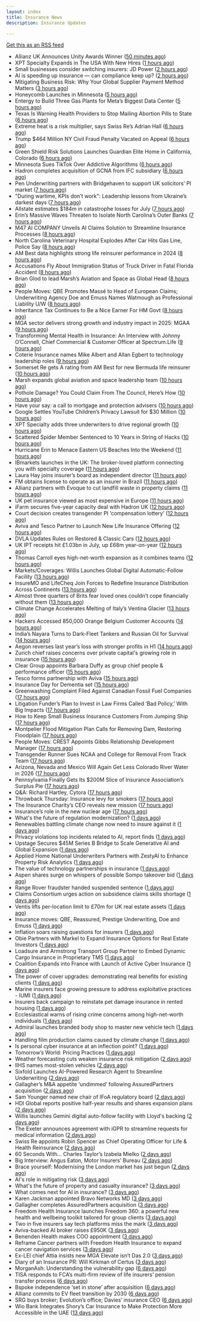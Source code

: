 ```yaml
---
layout: index
title: Insurance News
description: Insurance Updates

---
```


[Get this as an RSS feed](/insurance.rss)

<!-- news_marker starts -->
- Allianz UK Announces Unity Awards Winner ([50 minutes ago](https://insurance-edge.net/2025/08/21/allianz-uk-announces-unity-awards-winner/))
- XPT Specialty Expands in The USA With New Hires ([1 hours ago](https://insurance-edge.net/2025/08/21/xpt-specialty-expands-in-the-usa-with-new-hires/))
- Small businesses consider switching insurers: JD Power ([2 hours ago](https://www.dig-in.com/news/small-businesses-consider-switching-insurers-jd-power))
- AI is speeding up insurance — can compliance keep up? ([2 hours ago](https://www.dig-in.com/opinion/ai-is-affecting-insurance-compliance))
- Mitigating Business Risk: Why Your Global Supplier Payment Method Matters ([3 hours ago](https://insurance-edge.net/2025/08/21/mitigating-business-risk-why-your-global-supplier-payment-method-matters/))
- Honeycomb Launches in Minnesota ([5 hours ago](https://www.insurancejournal.com/news/midwest/2025/08/21/836592.htm))
- Entergy to Build Three Gas Plants for Meta’s Biggest Data Center ([5 hours ago](https://www.insurancejournal.com/news/southcentral/2025/08/21/836573.htm))
- Texas Is Warning Health Providers to Stop Mailing Abortion Pills to State ([6 hours ago](https://www.insurancejournal.com/news/southcentral/2025/08/21/836565.htm))
- Extreme heat is a risk multiplier, says Swiss Re’s Adrian Hall ([6 hours ago](https://www.reinsurancene.ws/extreme-heat-is-a-risk-multiplier-says-swiss-res-adrian-hall/))
- Trump $464 Million NY Civil Fraud Penalty Vacated on Appeal ([6 hours ago](https://www.insurancejournal.com/news/national/2025/08/21/836562.htm))
- Green Shield Risk Solutions Launches Guardian Elite Home in California, Colorado ([6 hours ago](https://www.insurancejournal.com/news/west/2025/08/21/836553.htm))
- Minnesota Sues TikTok Over Addictive Algorithms ([6 hours ago](https://www.insurancejournal.com/news/midwest/2025/08/21/836560.htm))
- Hadron completes acquisition of GCNA from IFC subsidiary ([6 hours ago](https://www.reinsurancene.ws/hadron-completes-acquisition-of-gcna-from-ifc-subsidiary/))
- Pen Underwriting partners with Bridgehaven to support UK solicitors’ PI market ([7 hours ago](https://www.reinsurancene.ws/pen-underwriting-partners-with-bridgehaven-to-support-uk-solicitors-pi-market/))
- "During wartime, KPIs don’t work": Leadership lessons from Ukraine’s darkest days ([7 hours ago](https://www.insurancebusinessmag.com/uk/news/breaking-news/during-wartime-kpis-dont-work-leadership-lessons-from-ukraines-darkest-days-547007.aspx))
- Allstate estimates $184m in catastrophe losses for July ([7 hours ago](https://www.reinsurancene.ws/allstate-estimates-184m-in-catastrophe-losses-for-july/))
- Erin’s Massive Waves Threaten to Isolate North Carolina’s Outer Banks ([7 hours ago](https://www.insurancejournal.com/news/southeast/2025/08/21/836540.htm))
- M47 AI COMPANY Unveils AI Claims Solution to Streamline Insurance Processes ([8 hours ago](https://www.insurtechinsights.com/m47-ai-company-unveils-ai-claims-solution-to-streamline-insurance-processes/))
- North Carolina Veterinary Hospital Explodes After Car Hits Gas Line, Police Say ([8 hours ago](https://www.insurancejournal.com/news/southeast/2025/08/21/836537.htm))
- AM Best data highlights strong life reinsurer performance in 2024 ([8 hours ago](https://www.reinsurancene.ws/am-best-data-highlights-strong-life-reinsurer-performance-in-2024/))
- Accusations Fly About Immigration Status of Truck Driver in Fatal Florida Accident ([8 hours ago](https://www.insurancejournal.com/news/southeast/2025/08/21/836530.htm))
- Brian Glod to lead Marsh’s Aviation and Space as Global Head ([8 hours ago](https://www.reinsurancene.ws/brian-glod-to-lead-marshs-aviation-and-space-as-global-head/))
- People Moves: QBE Promotes Massé to Head of European Claims; Underwriting Agency Doe and Emuss Names Watmough as Professional Liability U/W ([8 hours ago](https://www.insurancejournal.com/news/international/2025/08/21/836502.htm))
- Inheritance Tax Continues to Be a Nice Earner For HM Govt ([8 hours ago](https://insurance-edge.net/2025/08/21/inheritance-tax-continues-to-be-a-nice-earner-for-hm-govt/))
- MGA sector delivers strong growth and industry impact in 2025: MGAA ([9 hours ago](https://www.reinsurancene.ws/mga-sector-delivers-strong-growth-and-industry-impact-in-2025-mgaa/))
- Transforming Mental Health in Insurance: An Interview with Johnny O’Connell, Chief Commercial & Customer Officer at Spectrum.Life ([9 hours ago](https://www.insurtechinsights.com/transforming-mental-health-in-insurance-an-interview-with-johnny-oconnell-chief-commercial-customer-officer-at-spectrum-life/))
- Coterie Insurance names Mike Albert and Allan Egbert to technology leadership roles ([9 hours ago](https://www.reinsurancene.ws/coterie-insurance-names-mike-albert-and-allan-egbert-to-technology-leadership-roles/))
- Somerset Re gets A rating from AM Best for new Bermuda life reinsurer ([10 hours ago](https://www.reinsurancene.ws/somerset-re-gets-a-rating-from-am-best-for-new-bermuda-life-reinsurer/))
- Marsh expands global aviation and space leadership team ([10 hours ago](https://www.insurancebusinessmag.com/uk/news/breaking-news/marsh-expands-global-aviation-and-space-leadership-team-546974.aspx))
- Pothole Damage? You Could Claim From The Council, Here’s How ([10 hours ago](https://insurance-edge.net/2025/08/21/pothole-damage-you-could-claim-from-the-council-heres-how/))
- Have your say: a call to mortgage and protection advisers ([10 hours ago](https://ifamagazine.com/have-your-say-a-call-to-mortgage-and-protection-advisers/))
- Google Settles YouTube Children’s Privacy Lawsuit for $30 Million ([10 hours ago](https://www.insurancejournal.com/news/national/2025/08/21/836513.htm))
- XPT Specialty adds three underwriters to drive regional growth ([10 hours ago](https://www.reinsurancene.ws/xpt-specialty-adds-three-underwriters-to-drive-regional-growth/))
- Scattered Spider Member Sentenced to 10 Years in String of Hacks ([10 hours ago](https://www.insurancejournal.com/news/national/2025/08/21/836509.htm))
- Hurricane Erin to Menace Eastern US Beaches Into the Weekend ([11 hours ago](https://www.insurancejournal.com/news/east/2025/08/21/836503.htm))
- IBmarkets launches in the UK: The broker-loved platform connecting you with specialty coverage ([11 hours ago](https://www.insurancebusinessmag.com/uk/news/breaking-news/ibmarkets-launches-in-the-uk-the-brokerloved-platform-connecting-you-with-specialty-coverage-546952.aspx))
- Laura Hay joins insurer’s board as independent director ([11 hours ago](https://www.insurancebusinessmag.com/uk/news/breaking-news/laura-hay-joins-insurers-board-as-independent-director-546951.aspx))
- FM obtains license to operate as an insurer in Brazil ([11 hours ago](https://www.insurancebusinessmag.com/uk/news/breaking-news/fm-obtains-license-to-operate-as-an-insurer-in-brazil-546948.aspx))
- Allianz partners with Evoque to cut landfill waste in property claims ([11 hours ago](https://www.insurancebusinessmag.com/uk/news/claims/allianz-partners-with-evoque-to-cut-landfill-waste-in-property-claims-546947.aspx))
- UK pet insurance viewed as most expensive in Europe ([11 hours ago](https://www.postonline.co.uk/personal/7958915/uk-pet-insurance-viewed-as-most-expensive-in-europe))
- iFarm secures five-year capacity deal with Hadron UK ([12 hours ago](https://www.insurancebusinessmag.com/uk/news/breaking-news/ifarm-secures-fiveyear-capacity-deal-with-hadron-uk-546946.aspx))
- Court decision creates transgender PI ‘compensation lottery’ ([12 hours ago](https://www.postonline.co.uk/personal/7958916/court-decision-creates-transgender-pi-%E2%80%98compensation-lottery%E2%80%99))
- Aviva and Tesco Partner to Launch New Life Insurance Offering ([12 hours ago](https://www.insurtechinsights.com/aviva-and-tesco-partner-to-launch-new-life-insurance-offering/))
- DVLA Updates Rules on Restored & Classic Cars ([12 hours ago](https://insurance-edge.net/2025/08/21/dvla-updates-rules-on-restored-classic-cars/))
- UK IPT receipts hit £1.03bn in July, up £68m year-on-year ([12 hours ago](https://www.insurancebusinessmag.com/uk/news/life-insurance/uk-ipt-receipts-hit-1-03bn-in-july-up-68m-yearonyear-546942.aspx))
- Thomas Carroll eyes high-net-worth expansion as it combines teams ([12 hours ago](https://www.postonline.co.uk/broker/7958912/thomas-carroll-eyes-high-net-worth-expansion-as-it-combines-teams))
- Markets/Coverages: Willis Launches Global Digital Automatic-Follow Facility ([13 hours ago](https://www.insurancejournal.com/news/international/2025/08/21/836499.htm))
- InsureMO and LifeCheq Join Forces to Redefine Insurance Distribution Across Continents ([13 hours ago](https://www.insurtechinsights.com/insuremo-and-lifecheq-join-forces-to-redefine-insurance-distribution-across-continents/))
- Almost three quarters of Brits fear loved ones couldn’t cope financially without them ([13 hours ago](https://ifamagazine.com/almost-three-quarters-of-brits-fear-loved-ones-couldnt-cope-financially-without-them/))
- Climate Change Accelerates Melting of Italy’s Ventina Glacier ([13 hours ago](https://www.insurancejournal.com/news/international/2025/08/21/836484.htm))
- Hackers Accessed 850,000 Orange Belgium Customer Accounts ([14 hours ago](https://www.insurancejournal.com/news/international/2025/08/21/836480.htm))
- India’s Nayara Turns to Dark-Fleet Tankers and Russian Oil for Survival ([14 hours ago](https://www.insurancejournal.com/news/international/2025/08/21/836475.htm))
- Aegon reverses last year’s loss with stronger profits in H1 ([14 hours ago](https://www.insurancebusinessmag.com/uk/news/breaking-news/aegon-reverses-last-years-loss-with-stronger-profits-in-h1-546921.aspx))
- Zurich chief raises concerns over private capital's growing role in insurance ([15 hours ago](https://www.insurancebusinessmag.com/uk/news/breaking-news/zurich-chief-raises-concerns-over-private-capitals-growing-role-in-insurance-546919.aspx))
- Clear Group appoints Barbara Duffy as group chief people & performance officer ([15 hours ago](https://www.insurancebusinessmag.com/uk/news/breaking-news/clear-group-appoints-barbara-duffy-as-group-chief-people-and-performance-officer-546918.aspx))
- Tesco forms partnership with Aviva ([15 hours ago](https://www.insurancebusinessmag.com/uk/news/life-insurance/tesco-forms-partnership-with-aviva-546917.aspx))
- Insurance Day for Dementia set ([15 hours ago](https://www.insurancebusinessmag.com/uk/news/non-profits/insurance-day-for-dementia-set-546915.aspx))
- Greenwashing Complaint Filed Against Canadian Fossil Fuel Companies ([17 hours ago](https://www.insurancejournal.com/news/international/2025/08/21/836419.htm))
- Litigation Funder’s Plan to Invest in Law Firms Called ‘Bad Policy,’ With Big Impacts ([17 hours ago](https://www.insurancejournal.com/news/southeast/2025/08/21/836441.htm))
- How to Keep Small Business Insurance Customers From Jumping Ship ([17 hours ago](https://www.insurancejournal.com/news/national/2025/08/21/836379.htm))
- Montpelier Flood Mitigation Plan Calls for Removing Dam, Restoring Floodplain ([17 hours ago](https://www.insurancejournal.com/news/east/2025/08/21/836432.htm))
- People Moves: CREST Appoints Gibbs Relationship Development Manager ([17 hours ago](https://www.insurancejournal.com/news/west/2025/08/21/835797.htm))
- Transgender Runner Sues NCAA and College for Removal From Track Team ([17 hours ago](https://www.insurancejournal.com/news/national/2025/08/21/836047.htm))
- Arizona, Nevada and Mexico Will Again Get Less Colorado River Water in 2026 ([17 hours ago](https://www.insurancejournal.com/news/west/2025/08/21/836163.htm))
- Pennsylvania Finally Gets Its $200M Slice of Insurance Association’s Surplus Pie ([17 hours ago](https://www.insurancejournal.com/news/east/2025/08/21/836462.htm))
- Q&A: Richard Hartley, Cytora ([17 hours ago](https://www.postonline.co.uk/technology/7958053/qa-richard-hartley-cytora))
- Throwback Thursday: Insurance levy for smokers ([17 hours ago](https://www.postonline.co.uk/claims/7956762/throwback-thursday-insurance-levy-for-smokers))
- The Insurance Charity’s CEO reveals new mission ([17 hours ago](https://www.postonline.co.uk/people/7958166/the-insurance-charity%E2%80%99s-ceo-reveals-new-mission))
- Insurance’s role in the new nuclear age ([17 hours ago](https://www.postonline.co.uk/commercial/7958893/insurance%E2%80%99s-role-in-the-new-nuclear-age))
- What's the future of regulation modernization? ([1 days ago](https://www.dig-in.com/opinion/what-does-rule-modernization-mean))
- Renewables battling climate change now need to insure against it ([1 days ago](https://www.dig-in.com/articles/renewables-battling-climate-change-now-need-to-insure))
- Privacy violations top incidents related to AI, report finds ([1 days ago](https://www.insurancebusinessmag.com/uk/business-strategy/privacy-violations-top-incidents-related-to-ai-report-finds-546857.aspx))
- Upstage Secures $45M Series B Bridge to Scale Generative AI and Global Expansion ([1 days ago](https://www.insurtechinsights.com/upstage-secures-45m-series-b-bridge-to-scale-generative-ai-and-global-expansion/))
- Applied Home National Underwriters Partners with ZestyAI to Enhance Property Risk Analytics ([1 days ago](https://www.insurtechinsights.com/applied-home-national-underwriters-partners-with-zestyai-to-enhance-property-risk-analytics/))
- The value of technology partnerships in insurance ([1 days ago](https://www.dig-in.com/podcast/the-value-of-technology-partnerships-in-insurance))
- Aspen shares surge on whispers of possible Sompo takeover bid ([1 days ago](https://www.insurancebusinessmag.com/uk/news/breaking-news/aspen-shares-surge-on-whispers-of-possible-sompo-takeover-bid-546864.aspx))
- Range Rover fraudster handed suspended sentence ([1 days ago](https://www.postonline.co.uk/claims/7958909/range-rover-fraudster-handed-suspended-sentence))
- Claims Consortium urges action on subsidence claims skills shortage ([1 days ago](https://www.insurancebusinessmag.com/uk/news/claims/claims-consortium-urges-action-on-subsidence-claims-skills-shortage-546782.aspx))
- Ventis lifts per-location limit to £70m for UK real estate assets ([1 days ago](https://www.insurancebusinessmag.com/uk/news/breaking-news/ventis-lifts-perlocation-limit-to-70m-for-uk-real-estate-assets-546781.aspx))
- Insurance moves: QBE, Reassured, Prestige Underwriting, Doe and Emuss ([1 days ago](https://www.insurancebusinessmag.com/uk/news/breaking-news/insurance-moves-qbe-reassured-prestige-underwriting-doe-and-emuss-546778.aspx))
- Inflation soars raising questions for insurers ([1 days ago](https://www.insurancebusinessmag.com/uk/news/breaking-news/inflation-soars-raising-questions-for-insurers-546777.aspx))
- Obie Partners with Markel to Expand Insurance Options for Real Estate Investors ([1 days ago](https://www.insurtechinsights.com/obie-partners-with-markel-to-expand-insurance-options-for-real-estate-investors/))
- Loadsure and Armstrong Transport Group Partner to Embed Dynamic Cargo Insurance in Proprietary TMS ([1 days ago](https://www.insurtechinsights.com/loadsure-and-armstrong-transport-group-partner-to-embed-dynamic-cargo-insurance-in-proprietary-tms/))
- Coalition Expands into France with Launch of Active Cyber Insurance ([1 days ago](https://www.insurtechinsights.com/coalition-expands-into-france-with-launch-of-active-cyber-insurance/))
- The power of cover upgrades: demonstrating real benefits for existing clients ([1 days ago](https://ifamagazine.com/the-power-of-cover-upgrades-demonstrating-real-benefits-for-existing-clients/))
- Marine insurers face growing pressure to address exploitative practices - IUMI ([1 days ago](https://www.insurancebusinessmag.com/uk/news/marine/marine-insurers-face-growing-pressure-to-address-exploitative-practices--iumi-546766.aspx))
- Insurers back campaign to reinstate pet damage insurance in rented housing ([1 days ago](https://www.insurancebusinessmag.com/uk/news/property-insurance/insurers-back-campaign-to-reinstate-pet-damage-insurance-in-rented-housing-546761.aspx))
- Ecclesiastical warns of rising crime concerns among high-net-worth individuals ([1 days ago](https://www.insurancebusinessmag.com/uk/news/property-insurance/ecclesiastical-warns-of-rising-crime-concerns-among-highnetworth-individuals-546748.aspx))
- Admiral launches branded body shop to master new vehicle tech ([1 days ago](https://www.postonline.co.uk/claims/7958908/admiral-launches-branded-body-shop-to-master-new-vehicle-tech))
- Handling film production claims caused by climate change ([1 days ago](https://www.postonline.co.uk/claims/7958022/handling-film-production-claims-caused-by-climate-change))
- Is personal cyber insurance at an inflection point? ([1 days ago](https://www.postonline.co.uk/personal/7958123/is-personal-cyber-insurance-at-an-inflection-point))
- Tomorrow’s World: Pricing Practices ([1 days ago](https://www.postonline.co.uk/personal/7958156/tomorrow%E2%80%99s-world-pricing-practices))
- Weather forecasting cuts weaken insurance risk mitigation ([2 days ago](https://www.dig-in.com/news/weather-forecasting-cuts-weaken-insurance-risk-mitigation))
- IIHS names most-stolen vehicles ([2 days ago](https://www.dig-in.com/news/iihs-names-most-stolen-vehicle-models))
- Sixfold Launches AI-Powered Research Agent to Streamline Underwriting ([2 days ago](https://www.insurtechinsights.com/sixfold-launches-ai-powered-research-agent-to-streamline-underwriting/))
- Gallagher’s M&A appetite ‘undimmed’ following AssuredPartners acquisition ([2 days ago](https://www.postonline.co.uk/broker/7958906/gallagher%E2%80%99s-ma-appetite-%E2%80%98undimmed%E2%80%99-following-assuredpartners-acquisition))
- Sam Younger named new chair of IFoA regulatory board ([2 days ago](https://www.insurancebusinessmag.com/uk/news/breaking-news/sam-younger-named-new-chair-of-ifoa-regulatory-board-546647.aspx))
- HDI Global reports positive half-year results and shares expansion plans ([2 days ago](https://www.insurancebusinessmag.com/uk/news/breaking-news/hdi-global-reports-positive-halfyear-results-and-shares-expansion-plans-546639.aspx))
- Willis launches Gemini digital auto-follow facility with Lloyd's backing ([2 days ago](https://www.insurancebusinessmag.com/uk/news/technology/willis-launches-gemini-digital-autofollow-facility-with-lloyds-backing-546632.aspx))
- The Exeter announces agreement with iGPR to streamline requests for medical information ([2 days ago](https://ifamagazine.com/the-exeter-announces-agreement-with-igpr-to-streamline-requests-for-medical-information/))
- Swiss Re appoints Robin Spencer as Chief Operating Officer for Life & Health Reinsurance ([2 days ago](https://ifamagazine.com/swiss-re-appoints-robin-spencer-as-chief-operating-officer-for-life-health-reinsurance/))
- 60 Seconds With… Charles Taylor’s Izabela Mielko ([2 days ago](https://www.postonline.co.uk/technology/7957984/60-seconds-with%E2%80%A6-charles-taylor%E2%80%99s-izabela-mielko))
- Big Interview: Angus Eaton, Motor Insurers’ Bureau ([2 days ago](https://www.postonline.co.uk/regulation/7958299/big-interview-angus-eaton-motor-insurers%E2%80%99-bureau))
- Brace yourself: Modernising the London market has just begun ([2 days ago](https://www.postonline.co.uk/lloyd%E2%80%99slondon/7958892/brace-yourself-modernising-the-london-market-has-just-begun))
- AI's role in mitigating risk ([3 days ago](https://www.dig-in.com/opinion/ais-role-in-mitigating-risk))
- What's the future of property and casualty insurance? ([3 days ago](https://www.dig-in.com/opinion/whats-the-future-of-property-and-casualty-insurance))
- What comes next for AI in insurance? ([3 days ago](https://www.dig-in.com/opinion/what-comes-next-for-ai-in-insurance))
- Karen Jackman appointed Bravo Networks MD ([3 days ago](https://www.postonline.co.uk/broker/7958905/karen-jackman-appointed-bravo-networks-md))
- Gallagher completes AssuredPartners acquisition ([3 days ago](https://www.postonline.co.uk/broker/7958904/gallagher-completes-assuredpartners-acquisition))
- Freedom Health Insurance launches Freedom 360: a powerful new health and wellbeing toolkit tailored for group clients ([3 days ago](https://ifamagazine.com/freedom-health-insurance-launches-freedom-360-a-powerful-new-health-and-wellbeing-toolkit-tailored-for-group-clients/))
- Two in five insurers say tech platforms miss the mark ([3 days ago](https://www.postonline.co.uk/news/7958902/two-in-five-insurers-say-tech-platforms-miss-the-mark))
- Aviva-backed AI broker raises £950K ([3 days ago](https://www.postonline.co.uk/broker/7958903/aviva-backed-ai-broker-raises-%C2%A3950k))
- Benenden Health makes COO appointment ([3 days ago](https://ifamagazine.com/benenden-health-makes-coo-appointment/))
- Reframe Cancer partners with Freedom Health Insurance to expand cancer navigation services ([3 days ago](https://ifamagazine.com/reframe-cancer-partners-with-freedom-health-insurance-to-expand-cancer-navigation-services/))
- Ex-LEI chief Attia insists new MGA Elevate isn’t Das 2.0 ([3 days ago](https://www.postonline.co.uk/personal/7958900/ex-lei-chief-attia-insists-new-mga-elevate-isn%E2%80%99t-das-20))
- Diary of an Insurance PR: Will Kirkman of Certus ([3 days ago](https://www.postonline.co.uk/people/7958006/diary-of-an-insurance-pr-will-kirkman-of-certus))
- MorganAsh: Understanding the vulnerability gap ([6 days ago](https://ifamagazine.com/morganash-understanding-the-vulnerability-gap/))
- TISA responds to FCA’s multi-firm review of life insurers’ pension transfer process ([6 days ago](https://ifamagazine.com/tisa-responds-to-fcas-multi-firm-review-of-life-insurers-pension-transfer-process/))
- Bspoke independence ‘set in stone’ after acquisition ([6 days ago](https://www.postonline.co.uk/news/7958876/bspoke-independence-%E2%80%98set-in-stone%E2%80%99-after-acquisition))
- Allianz commits to EV fleet transition by 2030 ([6 days ago](https://www.postonline.co.uk/news/7958899/allianz-commits-to-ev-fleet-transition-by-2030))
- SRG buys broker; Evolution’s office; Davies’ insurance CEO ([6 days ago](https://www.postonline.co.uk/news/7958889/srg-buys-broker-evolution%E2%80%99s-office-davies%E2%80%99-insurance-ceo))
- Wio Bank Integrates Shory’s Car Insurance to Make Protection More Accessible in the UAE ([13 days ago](https://thefintechtimes.com/wio-bank-integrates-shorys-car-insurance-to-make-protection-more-accessible-in-the-uae/))

<!-- news_marker ends -->